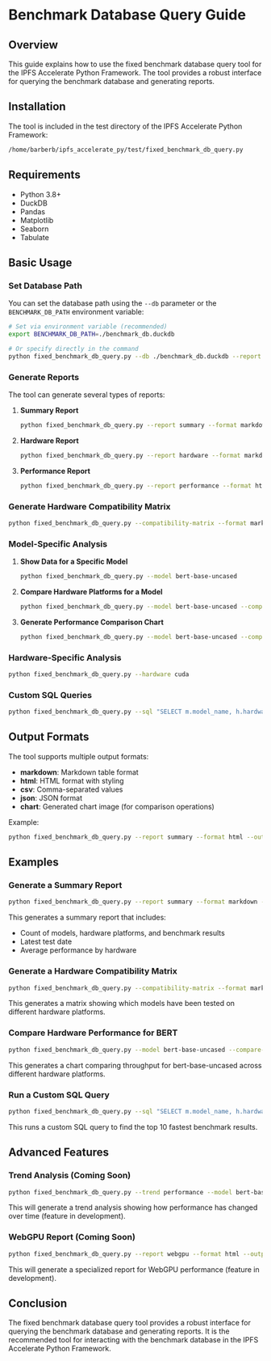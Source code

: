 # Benchmark Database Query Guide

## Overview

This guide explains how to use the fixed benchmark database query tool for the IPFS Accelerate Python Framework. The tool provides a robust interface for querying the benchmark database and generating reports.

## Installation

The tool is included in the test directory of the IPFS Accelerate Python Framework:

```bash
/home/barberb/ipfs_accelerate_py/test/fixed_benchmark_db_query.py
```

## Requirements

- Python 3.8+
- DuckDB
- Pandas
- Matplotlib
- Seaborn
- Tabulate

## Basic Usage

### Set Database Path

You can set the database path using the `--db` parameter or the `BENCHMARK_DB_PATH` environment variable:

```bash
# Set via environment variable (recommended)
export BENCHMARK_DB_PATH=./benchmark_db.duckdb

# Or specify directly in the command
python fixed_benchmark_db_query.py --db ./benchmark_db.duckdb --report summary
```

### Generate Reports

The tool can generate several types of reports:

1. **Summary Report**
   ```bash
   python fixed_benchmark_db_query.py --report summary --format markdown --output benchmark_summary.md
   ```

2. **Hardware Report**
   ```bash
   python fixed_benchmark_db_query.py --report hardware --format markdown --output hardware_report.md
   ```

3. **Performance Report**
   ```bash
   python fixed_benchmark_db_query.py --report performance --format html --output benchmark_report.html
   ```

### Generate Hardware Compatibility Matrix

```bash
python fixed_benchmark_db_query.py --compatibility-matrix --format markdown --output compatibility_matrix.md
```

### Model-Specific Analysis

1. **Show Data for a Specific Model**
   ```bash
   python fixed_benchmark_db_query.py --model bert-base-uncased
   ```

2. **Compare Hardware Platforms for a Model**
   ```bash
   python fixed_benchmark_db_query.py --model bert-base-uncased --compare-hardware
   ```

3. **Generate Performance Comparison Chart**
   ```bash
   python fixed_benchmark_db_query.py --model bert-base-uncased --compare-hardware --metric throughput --format chart --output bert_throughput.png
   ```

### Hardware-Specific Analysis

```bash
python fixed_benchmark_db_query.py --hardware cuda
```

### Custom SQL Queries

```bash
python fixed_benchmark_db_query.py --sql "SELECT m.model_name, h.hardware_type, AVG(p.throughput_items_per_second) AS avg_throughput FROM performance_results p JOIN models m ON p.model_id = m.model_id JOIN hardware_platforms h ON p.hardware_id = h.hardware_id GROUP BY m.model_name, h.hardware_type ORDER BY avg_throughput DESC"
```

## Output Formats

The tool supports multiple output formats:

- **markdown**: Markdown table format
- **html**: HTML format with styling
- **csv**: Comma-separated values
- **json**: JSON format
- **chart**: Generated chart image (for comparison operations)

Example:
```bash
python fixed_benchmark_db_query.py --report summary --format html --output summary.html
```

## Examples

### Generate a Summary Report

```bash
python fixed_benchmark_db_query.py --report summary --format markdown --output benchmark_summary.md
```

This generates a summary report that includes:
- Count of models, hardware platforms, and benchmark results
- Latest test date
- Average performance by hardware

### Generate a Hardware Compatibility Matrix

```bash
python fixed_benchmark_db_query.py --compatibility-matrix --format markdown --output compatibility_matrix.md
```

This generates a matrix showing which models have been tested on different hardware platforms.

### Compare Hardware Performance for BERT

```bash
python fixed_benchmark_db_query.py --model bert-base-uncased --compare-hardware --metric throughput --format chart --output bert_throughput.png
```

This generates a chart comparing throughput for bert-base-uncased across different hardware platforms.

### Run a Custom SQL Query

```bash
python fixed_benchmark_db_query.py --sql "SELECT m.model_name, h.hardware_type, p.batch_size, p.average_latency_ms, p.throughput_items_per_second FROM performance_results p JOIN models m ON p.model_id = m.model_id JOIN hardware_platforms h ON p.hardware_id = h.hardware_id ORDER BY p.throughput_items_per_second DESC LIMIT 10"
```

This runs a custom SQL query to find the top 10 fastest benchmark results.

## Advanced Features

### Trend Analysis (Coming Soon)

```bash
python fixed_benchmark_db_query.py --trend performance --model bert-base-uncased --hardware cuda --metric throughput
```

This will generate a trend analysis showing how performance has changed over time (feature in development).

### WebGPU Report (Coming Soon)

```bash
python fixed_benchmark_db_query.py --report webgpu --format html --output webgpu_report.html
```

This will generate a specialized report for WebGPU performance (feature in development).

## Conclusion

The fixed benchmark database query tool provides a robust interface for querying the benchmark database and generating reports. It is the recommended tool for interacting with the benchmark database in the IPFS Accelerate Python Framework.